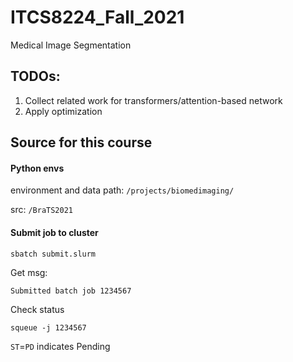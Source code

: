 # ITCS8224_Fall_2021
Medical Image Segmentation

## TODOs:
1. Collect related work for transformers/attention-based network
2. Apply optimization

## Source for this course

#### Python envs
environment and data path: 
```/projects/biomedimaging/```

src:
```/BraTS2021```

#### Submit job to cluster
```
sbatch submit.slurm
```

Get msg:
```
Submitted batch job 1234567
```

Check status
```
squeue -j 1234567
```

```ST```=```PD``` indicates Pending
